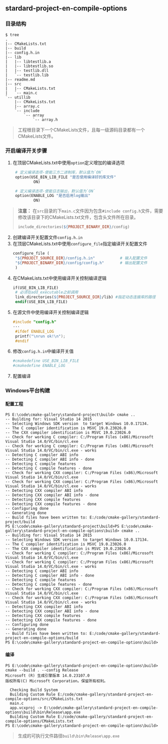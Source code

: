 ## stardard-project-en-compile-options
### 目录结构
```shell
$ tree
.
|-- CMakeLists.txt
|-- build
|-- config.h.in
|-- lib
|   |-- libtestlib.a
|   |-- libtestlib.so
|   |-- testlib.dll
|   `-- testlib.lib
|-- readme.md
|-- src
|   |-- CMakeLists.txt
|   `-- main.c
`-- utillib
    |-- CMakeLists.txt
    |-- array.c
    `-- include
        `-- array
            `-- array.h
```
> 工程根目录下一个CMakeLists文件，且每一级源码目录都有一个CMakeLists文件。


### 开启编译开关步骤
1. 在顶层CMakeLists.txt中使用`option`定义增加的编译选项
   ```makefile
    # 定义编译选项-使能三方二进制库，默认值为`ON`
    option(USE_BIN_LIB_FILE "是否使用编译好的库文件" 
            ON)

    # 定义编译选项-使能日志输出，默认值为`ON`
    option(ENABLE_LOG "是否启用log输出" 
            ON)
   ```
> **注意：**
> 在`src`目录的下`main.c`文件因为包含`#include config.h`文件，需要修改该目录下的CMakeLists.txt文件，包含头文件所在目录。
> ```makefile
> include_directories(${PROJECT_BINARY_DIR}/config)
> ```

2. 创建编译开关配置文件`config.h.in`
3. 在顶层CMakeLists.txt中使用`configure_file`指定编译开关配置文件
   ```makefile
   configure_file (
    "${PROJECT_SOURCE_DIR}/config.h.in"           # 输入配置文件
    "${PROJECT_BINARY_DIR}/config/config.h"       # 输出配置文件
    )
   ```
4. 在CMakeLists.txt中使用编译开关控制编译逻辑
   ```makefile
   if(USE_BIN_LIB_FILE)
    # 必须在add_executable之前调用
    link_directories(${PROJECT_SOURCE_DIR}/lib) #指定动态连接库的路径
    endif(USE_BIN_LIB_FILE)
   ```
5. 在源文件中使用编译开关控制编译逻辑
   ```c
   #include "config.h"
   ···
    #ifdef ENABLE_LOG  
    printf("\nrun ok!\n");
    #endif
   ```
6. 修改`config.h.in`中编译开关值
   ```sh
   #cmakedefine USE_BIN_LIB_FILE
   #cmakedefine ENABLE_LOG
   ```
7. 配置编译

### Windows平台构建
#### 配置工程

```shell
PS E:\code\cmake-gallery\standard-project\build> cmake ..
-- Building for: Visual Studio 14 2015
-- Selecting Windows SDK version  to target Windows 10.0.17134.
-- The C compiler identification is MSVC 19.0.23026.0
-- The CXX compiler identification is MSVC 19.0.23026.0
-- Check for working C compiler: C:/Program Files (x86)/Microsoft Visual Studio 14.0/VC/bin/cl.exe
-- Check for working C compiler: C:/Program Files (x86)/Microsoft Visual Studio 14.0/VC/bin/cl.exe - works
-- Detecting C compiler ABI info
-- Detecting C compiler ABI info - done
-- Detecting C compile features
-- Detecting C compile features - done
-- Check for working CXX compiler: C:/Program Files (x86)/Microsoft Visual Studio 14.0/VC/bin/cl.exe
-- Check for working CXX compiler: C:/Program Files (x86)/Microsoft Visual Studio 14.0/VC/bin/cl.exe - works
-- Detecting CXX compiler ABI info
-- Detecting CXX compiler ABI info - done
-- Detecting CXX compile features
-- Detecting CXX compile features - done
-- Configuring done
-- Generating done
-- Build files have been written to: E:/code/cmake-gallery/standard-project/build
PS E:\code\cmake-gallery\standard-project\build>PS E:\code\cmake-gallery\standard-project-en-compile-options\build> cmake ..
-- Building for: Visual Studio 14 2015
-- Selecting Windows SDK version  to target Windows 10.0.17134.
-- The C compiler identification is MSVC 19.0.23026.0
-- The CXX compiler identification is MSVC 19.0.23026.0
-- Check for working C compiler: C:/Program Files (x86)/Microsoft Visual Studio 14.0/VC/bin/cl.exe
-- Check for working C compiler: C:/Program Files (x86)/Microsoft Visual Studio 14.0/VC/bin/cl.exe - works
-- Detecting C compiler ABI info
-- Detecting C compiler ABI info - done
-- Detecting C compile features
-- Detecting C compile features - done
-- Check for working CXX compiler: C:/Program Files (x86)/Microsoft Visual Studio 14.0/VC/bin/cl.exe
-- Check for working CXX compiler: C:/Program Files (x86)/Microsoft Visual Studio 14.0/VC/bin/cl.exe - works
-- Detecting CXX compiler ABI info
-- Detecting CXX compiler ABI info - done
-- Detecting CXX compile features
-- Detecting CXX compile features - done
-- Configuring done
-- Generating done
-- Build files have been written to: E:/code/cmake-gallery/standard-project-en-compile-options/build
PS E:\code\cmake-gallery\standard-project-en-compile-options\build>
```

#### 编译
```shell
PS E:\code\cmake-gallery\standard-project-en-compile-options\build> cmake --build . --config Release
Microsoft (R) 生成引擎版本 14.0.23107.0
版权所有(C) Microsoft Corporation。保留所有权利。

  Checking Build System
  Building Custom Rule E:/code/cmake-gallery/standard-project-en-compile-options/src/CMakeLists.txt
  main.c
  app.vcxproj -> E:\code\cmake-gallery\standard-project-en-compile-options\build\bin\Release\app.exe
  Building Custom Rule E:/code/cmake-gallery/standard-project-en-compile-options/CMakeLists.txt
PS E:\code\cmake-gallery\standard-project-en-compile-options\build>
```

> 生成的可执行文件路径`build\bin\Release\app.exe`

